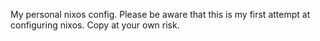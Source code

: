 My personal nixos config.
Please be aware that this is my first attempt at configuring nixos.
Copy at your own risk.
